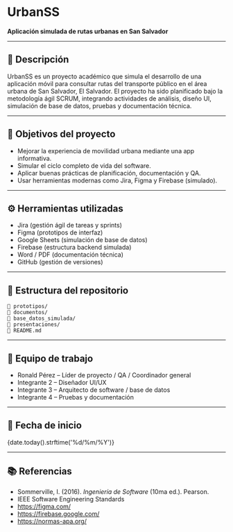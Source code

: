 # UrbanSS

**Aplicación simulada de rutas urbanas en San Salvador**

---

## 📌 Descripción
UrbanSS es un proyecto académico que simula el desarrollo de una aplicación móvil para consultar rutas del transporte público en el área urbana de San Salvador, El Salvador. El proyecto ha sido planificado bajo la metodología ágil SCRUM, integrando actividades de análisis, diseño UI, simulación de base de datos, pruebas y documentación técnica.

---

## 🎯 Objetivos del proyecto
- Mejorar la experiencia de movilidad urbana mediante una app informativa.
- Simular el ciclo completo de vida del software.
- Aplicar buenas prácticas de planificación, documentación y QA.
- Usar herramientas modernas como Jira, Figma y Firebase (simulado).

---

## ⚙️ Herramientas utilizadas
- Jira (gestión ágil de tareas y sprints)
- Figma (prototipos de interfaz)
- Google Sheets (simulación de base de datos)
- Firebase (estructura backend simulada)
- Word / PDF (documentación técnica)
- GitHub (gestión de versiones)

---

## 🧠 Estructura del repositorio
```
📁 prototipos/
📁 documentos/
📁 base_datos_simulada/
📁 presentaciones/
📄 README.md
```

---

## 👥 Equipo de trabajo
- Ronald Pérez – Líder de proyecto / QA / Coordinador general
- Integrante 2 – Diseñador UI/UX
- Integrante 3 – Arquitecto de software / base de datos
- Integrante 4 – Pruebas y documentación

---

## 📅 Fecha de inicio
{date.today().strftime('%d/%m/%Y')}

---

## 📚 Referencias
- Sommerville, I. (2016). *Ingeniería de Software* (10ma ed.). Pearson.
- IEEE Software Engineering Standards
- https://figma.com/
- https://firebase.google.com/
- https://normas-apa.org/
